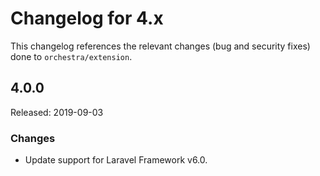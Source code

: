 # Changelog for 4.x

This changelog references the relevant changes (bug and security fixes) done to `orchestra/extension`.

## 4.0.0

Released: 2019-09-03

### Changes

* Update support for Laravel Framework v6.0.
